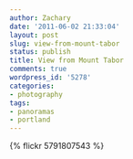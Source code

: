 ```yaml
---
author: Zachary 
date: '2011-06-02 21:33:04'
layout: post
slug: view-from-mount-tabor
status: publish
title: View from Mount Tabor
comments: true
wordpress_id: '5278'
categories:
- photography
tags:
- panoramas
- portland
---
```

{% flickr 5791807543 %}
